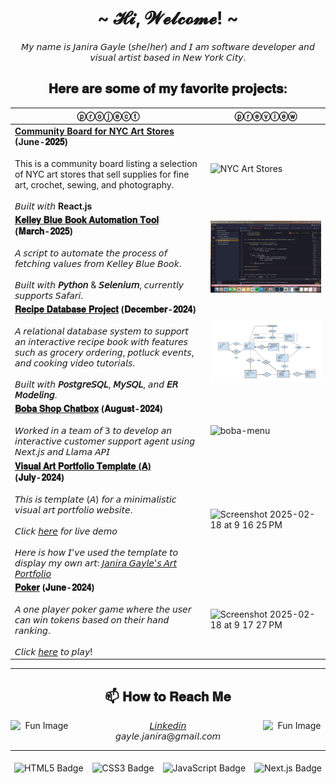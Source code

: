 <body>
  <center>
  <h1 align="center">~ 𝓗𝓲, 𝓦𝓮𝓵𝓬𝓸𝓶𝓮! ~</h1>
  <p align="center">𝘔𝘺 𝘯𝘢𝘮𝘦 𝘪𝘴 𝘑𝘢𝘯𝘪𝘳𝘢 𝘎𝘢𝘺𝘭𝘦 (𝘴𝘩𝘦/𝘩𝘦𝘳) 𝘢𝘯𝘥 𝘐 𝘢𝘮 𝘴𝘰𝘧𝘵𝘸𝘢𝘳𝘦 𝘥𝘦𝘷𝘦𝘭𝘰𝘱𝘦𝘳 𝘢𝘯𝘥 𝘷𝘪𝘴𝘶𝘢𝘭 𝘢𝘳𝘵𝘪𝘴𝘵 𝘣𝘢𝘴𝘦𝘥 𝘪𝘯 𝘕𝘦𝘸 𝘠𝘰𝘳𝘬 𝘊𝘪𝘵𝘺.</p> 
 <body>   

## 𝐇𝐞𝐫𝐞 𝐚𝐫𝐞 𝐬𝐨𝐦𝐞 𝐨𝐟 𝐦𝐲 𝐟𝐚𝐯𝐨𝐫𝐢𝐭𝐞 𝐩𝐫𝐨𝐣𝐞𝐜𝐭𝐬:

| **ⓟⓡⓞⓙⓔⓒⓣ** | **ⓟⓡⓔⓥⓘⓔⓦ** |
| - | - |
| **[Community Board for NYC Art Stores](https://github.com/janiragayle/NYC-Art-Stores) (June-𝟐𝟎𝟐𝟓)** <br><br> This is a community board listing a selection of NYC art stores that sell supplies for fine art, crochet, sewing, and photography.<br><br> 𝘉𝘶𝘪𝘭𝘵 𝘸𝘪𝘵𝘩 **React.js**| <img width="500" alt="NYC Art Stores" src="https://github.com/janiragayle/NYC-Art-Stores/blob/main/src/assets/gif/Kapture%202025-06-07%20at%2011.16.54.gif" /> |
| **[𝐊𝐞𝐥𝐥𝐞𝐲 𝐁𝐥𝐮𝐞 𝐁𝐨𝐨𝐤 𝐀𝐮𝐭𝐨𝐦𝐚𝐭𝐢𝐨𝐧 𝐓𝐨𝐨𝐥](https://github.com/janiragayle/kelly-blue-book) (𝐌𝐚𝐫𝐜𝐡-𝟐𝟎𝟐𝟓)** <br><br> 𝘈 𝘴𝘤𝘳𝘪𝘱𝘵 𝘵𝘰 𝘢𝘶𝘵𝘰𝘮𝘢𝘵𝘦 𝘵𝘩𝘦 𝘱𝘳𝘰𝘤𝘦𝘴𝘴 𝘰𝘧 𝘧𝘦𝘵𝘤𝘩𝘪𝘯𝘨 𝘷𝘢𝘭𝘶𝘦𝘴 𝘧𝘳𝘰𝘮 𝘒𝘦𝘭𝘭𝘦𝘺 𝘉𝘭𝘶𝘦 𝘉𝘰𝘰𝘬. <br><br> 𝘉𝘶𝘪𝘭𝘵 𝘸𝘪𝘵𝘩 **𝘗𝘺𝘵𝘩𝘰𝘯** & **𝘚𝘦𝘭𝘦𝘯𝘪𝘶𝘮**, 𝘤𝘶𝘳𝘳𝘦𝘯𝘵𝘭𝘺 𝘴𝘶𝘱𝘱𝘰𝘳𝘵𝘴 𝘚𝘢𝘧𝘢𝘳𝘪. | <img width="500" alt="KBB Automation" src="https://github.com/janiragayle/Kelly-Blue-Book/blob/main/demonstration.gif" /> |
| **[𝐑𝐞𝐜𝐢𝐩𝐞 𝐃𝐚𝐭𝐚𝐛𝐚𝐬𝐞 𝐏𝐫𝐨𝐣𝐞𝐜𝐭](https://github.com/janiragayle/Recipe-Website-Database) (𝐃𝐞𝐜𝐞𝐦𝐛𝐞𝐫-𝟐𝟎𝟐𝟒)** <br><br> 𝘈 𝘳𝘦𝘭𝘢𝘵𝘪𝘰𝘯𝘢𝘭 𝘥𝘢𝘵𝘢𝘣𝘢𝘴𝘦 𝘴𝘺𝘴𝘵𝘦𝘮 𝘵𝘰 𝘴𝘶𝘱𝘱𝘰𝘳𝘵 𝘢𝘯 𝘪𝘯𝘵𝘦𝘳𝘢𝘤𝘵𝘪𝘷𝘦 𝘳𝘦𝘤𝘪𝘱𝘦 𝘣𝘰𝘰𝘬 𝘸𝘪𝘵𝘩 𝘧𝘦𝘢𝘵𝘶𝘳𝘦𝘴 𝘴𝘶𝘤𝘩 𝘢𝘴 𝘨𝘳𝘰𝘤𝘦𝘳𝘺 𝘰𝘳𝘥𝘦𝘳𝘪𝘯𝘨, 𝘱𝘰𝘵𝘭𝘶𝘤𝘬 𝘦𝘷𝘦𝘯𝘵𝘴, 𝘢𝘯𝘥 𝘤𝘰𝘰𝘬𝘪𝘯𝘨 𝘷𝘪𝘥𝘦𝘰 𝘵𝘶𝘵𝘰𝘳𝘪𝘢𝘭𝘴. <br><br> 𝘉𝘶𝘪𝘭𝘵 𝘸𝘪𝘵𝘩 **𝘗𝘰𝘴𝘵𝘨𝘳𝘦𝘚𝘘𝘓**, **𝘔𝘺𝘚𝘘𝘓**, 𝘢𝘯𝘥 **𝘌𝘙 𝘔𝘰𝘥𝘦𝘭𝘪𝘯𝘨**. | <img width="500" alt="Recipe Database" src="https://github.com/janiragayle/Recipe-Website-Database/blob/main/er-diagrams/ER-Diagram.jpg?raw=true" /> |
| **[𝐁𝐨𝐛𝐚 𝐒𝐡𝐨𝐩 𝐂𝐡𝐚𝐭𝐛𝐨𝐱](https://github.com/janiragayle/boba-chatbox?tab=readme-ov-file) (𝐀𝐮𝐠𝐮𝐬𝐭-𝟐𝟎𝟐𝟒)** <br><br>𝘞𝘰𝘳𝘬𝘦𝘥 𝘪𝘯 𝘢 𝘵𝘦𝘢𝘮 𝘰𝘧 𝟥 𝘵𝘰 𝘥𝘦𝘷𝘦𝘭𝘰𝘱 𝘢𝘯 𝘪𝘯𝘵𝘦𝘳𝘢𝘤𝘵𝘪𝘷𝘦 𝘤𝘶𝘴𝘵𝘰𝘮𝘦𝘳 𝘴𝘶𝘱𝘱𝘰𝘳𝘵 𝘢𝘨𝘦𝘯𝘵 𝘶𝘴𝘪𝘯𝘨 𝘕𝘦𝘹𝘵.𝘫𝘴 𝘢𝘯𝘥 𝘓𝘭𝘢𝘮𝘢 𝘈𝘗𝘐| <img width="800" alt="boba-menu" src="https://github.com/user-attachments/assets/3ee0831d-05d3-4f88-a5a2-0101edae91d6" /> |
| **[𝐕𝐢𝐬𝐮𝐚𝐥 𝐀𝐫𝐭 𝐏𝐨𝐫𝐭𝐟𝐨𝐥𝐢𝐨 𝐓𝐞𝐦𝐩𝐥𝐚𝐭𝐞 (𝐀)](https://github.com/janiragayle/art-portfolio-a) (𝐉𝐮𝐥𝐲-𝟐𝟎𝟐𝟒)** <br><br>𝘛𝘩𝘪𝘴 𝘪𝘴 𝘵𝘦𝘮𝘱𝘭𝘢𝘵𝘦 (𝘈) 𝘧𝘰𝘳 𝘢 𝘮𝘪𝘯𝘪𝘮𝘢𝘭𝘪𝘴𝘵𝘪𝘤 𝘷𝘪𝘴𝘶𝘢𝘭 𝘢𝘳𝘵 𝘱𝘰𝘳𝘵𝘧𝘰𝘭𝘪𝘰 𝘸𝘦𝘣𝘴𝘪𝘵𝘦. <br><br>𝘊𝘭𝘪𝘤𝘬 [𝘩𝘦𝘳𝘦](𝘩𝘵𝘵𝘱𝘴://𝘢𝘳𝘵-𝘱𝘰𝘳𝘵𝘧𝘰𝘭𝘪𝘰-𝘢.𝘯𝘦𝘵𝘭𝘪𝘧𝘺.𝘢𝘱𝘱) 𝘧𝘰𝘳 𝘭𝘪𝘷𝘦 𝘥𝘦𝘮𝘰 <br><br>𝘏𝘦𝘳𝘦 𝘪𝘴 𝘩𝘰𝘸 𝘐'𝘷𝘦 𝘶𝘴𝘦𝘥 𝘵𝘩𝘦 𝘵𝘦𝘮𝘱𝘭𝘢𝘵𝘦 𝘵𝘰 𝘥𝘪𝘴𝘱𝘭𝘢𝘺 𝘮𝘺 𝘰𝘸𝘯 𝘢𝘳𝘵: [𝘑𝘢𝘯𝘪𝘳𝘢 𝘎𝘢𝘺𝘭𝘦'𝘴 𝘈𝘳𝘵 𝘗𝘰𝘳𝘵𝘧𝘰𝘭𝘪𝘰](https://janiragayle.com/Art/index.html)| <img width="500" alt="Screenshot 2025-02-18 at 9 16 25 PM" src="https://github.com/user-attachments/assets/a0544545-3490-47cb-9fd1-ac4df3720faa" /> |
| **[𝐏𝐨𝐤𝐞𝐫](https://github.com/janiragayle/Poker) (𝐉𝐮𝐧𝐞-𝟐𝟎𝟐𝟒)** <br><br>𝘈 𝘰𝘯𝘦 𝘱𝘭𝘢𝘺𝘦𝘳 𝘱𝘰𝘬𝘦𝘳 𝘨𝘢𝘮𝘦 𝘸𝘩𝘦𝘳𝘦 𝘵𝘩𝘦 𝘶𝘴𝘦𝘳 𝘤𝘢𝘯 𝘸𝘪𝘯 𝘵𝘰𝘬𝘦𝘯𝘴 𝘣𝘢𝘴𝘦𝘥 𝘰𝘯 𝘵𝘩𝘦𝘪𝘳 𝘩𝘢𝘯𝘥 𝘳𝘢𝘯𝘬𝘪𝘯𝘨. <br><br>𝘊𝘭𝘪𝘤𝘬 [𝘩𝘦𝘳𝘦](𝘩𝘵𝘵𝘱𝘴://𝘱𝘰𝘬𝘦𝘳-𝘫𝘨.𝘯𝘦𝘵𝘭𝘪𝘧𝘺.𝘢𝘱𝘱) 𝘵𝘰 𝘱𝘭𝘢𝘺! | <img width="500" alt="Screenshot 2025-02-18 at 9 17 27 PM" src="https://github.com/user-attachments/assets/387198a8-7e99-41bd-a175-dd2eac40c0d2" /> | 


---

<h2 align="center"> 📫 𝐇𝐨𝐰 𝐭𝐨 𝐑𝐞𝐚𝐜𝐡 𝐌𝐞 </h2>

<img 
  src="https://github.com/user-attachments/assets/48b5acf8-ee48-4103-a30c-21abd1a9812f"
  alt="Fun Image"
  width="100"
  align="left"
/>

<img 
  src="https://github.com/user-attachments/assets/48b5acf8-ee48-4103-a30c-21abd1a9812f"
  alt="Fun Image"
  width="100"
  align="right"
/>

<p  align="center">
  <a href="www.linkedin.com/in/janira-gayle/" >𝘓𝘪𝘯𝘬𝘦𝘥𝘪𝘯</a> 
  <br>𝘨𝘢𝘺𝘭𝘦.𝘫𝘢𝘯𝘪𝘳𝘢@𝘨𝘮𝘢𝘪𝘭.𝘤𝘰𝘮
</p>

---
<div align="center">

  <img 
    src="https://img.shields.io/badge/HTML5-E34F26?logo=html5&logoColor=fff" 
    alt="HTML5 Badge" 
    style="margin: 5px;" 
  />
  <img 
    src="https://img.shields.io/badge/CSS3-1572B6?logo=css3&logoColor=fff" 
    alt="CSS3 Badge" 
    style="margin: 5px;" 
  />
  <img 
    src="https://img.shields.io/badge/JavaScript-ES6%2B-yellow?logo=javascript" 
    alt="JavaScript Badge" 
    style="margin: 5px;" 
  />
  <img 
    src="https://img.shields.io/badge/Next.js-000000?logo=next.js&logoColor=fff" 
    alt="Next.js Badge" 
    style="margin: 5px;" 
  />
</div>

<!--
  
## 🔭 I’m currently working on ...
###  [Rate My Professor Chatbox](https://github.com/cindyweng18/rmp-ai-assistant)
- Implemented a web scraper that automatically extracts data from Rate my Professor and upsert to a Pinecone index, integrated with a RAG pipeline using LangChain and OpenAI GPT-4o to get up-to-date and relevant answers to user queries. *currently uses mock data
###  [Flashcard Generator](https://github.com/cindyweng18/flashcard-saas)
- Collaborated with 3 engineers to build and deploy a SaaS product that generates dynamic flashcards based on any topic using the Llama 3.1 LLM via the Groq API, integrated a paywall and custom pricing plans using the Stripe API

###  [South American Recipe Catalogue]()
- A Latin American recipe website that acts as a multi-generational database to preserve cultural dishes.
  
**Motivations:** Immigration and language barriers between generations often result in many unwritten recipes being lost. I want to create a digital database and community that allows Latin Americans and Carribbean families to perserve their family recipes while also being able to engage with recpies from other families. 

## 👩🏽‍💻 I just finished ...
###  [Visual Art Portfolio Template (A)](https://github.com/janiragayle/art-portfolio-a) (July-2024)
- This is template (A) for a minimalistic visual art portfolio website.
- Click [here](https://art-portfolio-a.netlify.app) to preview the template!
- Heres how I've used the template to display my own art: [Janira Gayle's Art Portfolio](https://janiragayle.com/Art/index.html)

**Motivations**: It is important for visual artist to have a portfolio website to show their work. However, it can be very difficult to find an affordable and efficent design. This template is simple and straight to the point, perfect for any visual artist who wants to quickly display their art work.
###  [Pantry Tracker]()

###  [Affirmations Digital Clock](https://github.com/janiragayle/Affirmations-Clock) (April-2024)
- A digital clock that provides a short definition of every angel number it hits!
www.linkedin.com/in/janira-gayle/
-->

<!--
**janiragayle/JaniraGayle** is a ✨ _special_ ✨ repository because its `README.md` (this file) appears on your GitHub profile.

Here are some ideas to get you started:

- 🔭 I’m currently working on ...
- 🌱 I’m currently learning ...
- 👯 I’m looking to collaborate on ...
- 🤔 I’m looking for help with ...
- 💬 Ask me about ...
- 📫 How to reach me: ...
- 😄 Pronouns: ...
- ⚡ Fun fact: ...
-->

